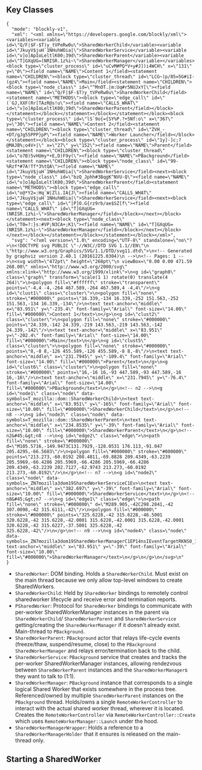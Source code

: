 ## Key Classes


```searchfox-graph-v1
{
  "mode": "blockly-v1",
  "xml": "<xml xmlns=\"https://developers.google.com/blockly/xml\"><variables><variable id=\"Q/F|$F-$T)y_tVPeRw0u\">SharedWorkerChild</variable><variable id=\"JkuyV$juH`1NHuhWOia|\">SharedWorkerService</variable><variable id=\"v]o]ApIoLeltlK00;39d\">SharedWorkerParent</variable><variable id=\"T]GXqUG=(NRISR.1z%i~\">SharedWorkerManager</variable></variables><block type=\"cluster_process\" id=\"uCvM#PQ*V+y#J])i4WCH\" x=\"131\" y=\"0\"><field name=\"NAME\">Content 1</field><statement name=\"CHILDREN\"><block type=\"cluster_thread\" id=\"LCG~)p/85=5G#iI-(gz4\"><field name=\"NAME\">Main</field><statement name=\"CHILDREN\"><block type=\"node_class\" id=\"^MnOT.|m:Uq#r5NUJxY[\"><field name=\"NAME\" id=\"Q/F|$F-$T)y_tVPeRw0u\">SharedWorkerChild</field><statement name=\"METHODS\"><block type=\"edge_call\" id=\"(`GJ,XXF(Rr[TAzR@s!u\"><field name=\"CALLS_WHAT\" id=\"v]o]ApIoLeltlK00;39d\">SharedWorkerParent</field></block></statement></block></statement></block></statement></block><block type=\"cluster_process\" id=\"lS`9o{={SY%P.?+5Nf:o\" x=\"367\" y=\"30\"><field name=\"NAME\">Content 2</field><statement name=\"CHILDREN\"><block type=\"cluster_thread\" id=\"ZVH_-+DT/gJg55PPP}pP\"><field name=\"NAME\">Worker Launcher</field></block></statement></block><block type=\"cluster_process\" id=\"1y]-]c;?@MAJB%;o4V+|\" x=\"27\" y=\"152\"><field name=\"NAME\">Parent</field><statement name=\"CHILDREN\"><block type=\"cluster_thread\" id=\"o7B)5vHUmy*+E,D)F9y(\"><field name=\"NAME\">PBackground</field><statement name=\"CHILDREN\"><block type=\"node_class\" id=\"99-%Rzf*#7A!Tf*3%tQA\"><field name=\"NAME\" id=\"JkuyV$juH`1NHuhWOia|\">SharedWorkerService</field><next><block type=\"node_class\" id=\"bzQ_Jphh#3BqgK^NVU-Q\"><field name=\"NAME\" id=\"v]o]ApIoLeltlK00;39d\">SharedWorkerParent</field><statement name=\"METHODS\"><block type=\"edge_call\" id=\"o@*Y2=:Hq`W|Zli.IA{J\"><field name=\"CALLS_WHAT\" id=\"JkuyV$juH`1NHuhWOia|\">SharedWorkerService</field><next><block type=\"edge_call\" id=\"|P]O.G{rz9rb/ae$SZ[f\"><field name=\"CALLS_WHAT\" id=\"T]GXqUG=(NRISR.1z%i~\">SharedWorkerManager</field></block></next></block></statement><next><block type=\"node_class\" id=\"T0=?:}s:#VP;N3CA+;K1\"><field name=\"NAME\" id=\"T]GXqUG=(NRISR.1z%i~\">SharedWorkerManager</field></block></next></block></next></block></statement></block></statement></block></xml>",
  "svg": "<?xml version=\"1.0\" encoding=\"UTF-8\" standalone=\"no\"?>\n<!DOCTYPE svg PUBLIC \"-//W3C//DTD SVG 1.1//EN\"\n \"http://www.w3.org/Graphics/SVG/1.1/DTD/svg11.dtd\">\n<!-- Generated by graphviz version 2.40.1 (20161225.0304)\n -->\n<!-- Pages: 1 -->\n<svg width=\"472pt\" height=\"268pt\"\n viewBox=\"0.00 0.00 471.59 268.00\" xmlns=\"http://www.w3.org/2000/svg\" xmlns:xlink=\"http://www.w3.org/1999/xlink\">\n<g id=\"graph0\" class=\"graph\" transform=\"scale(1 1) rotate(0) translate(4 264)\">\n<polygon fill=\"#ffffff\" stroke=\"transparent\" points=\"-4,4 -4,-264 467.589,-264 467.589,4 -4,4\"/>\n<g id=\"clust1\" class=\"cluster\">\n<polygon fill=\"none\" stroke=\"#000000\" points=\"16.339,-134 16.339,-252 151.563,-252 151.563,-134 16.339,-134\"/>\n<text text-anchor=\"middle\" x=\"83.951\" y=\"-235.4\" font-family=\"Arial\" font-size=\"14.00\" fill=\"#000000\">Content 1</text>\n</g>\n<g id=\"clust2\" class=\"cluster\">\n<polygon fill=\"none\" stroke=\"#000000\" points=\"24.339,-142 24.339,-219 143.563,-219 143.563,-142 24.339,-142\"/>\n<text text-anchor=\"middle\" x=\"83.951\" y=\"-202.4\" font-family=\"Arial\" font-size=\"14.00\" fill=\"#000000\">Main</text>\n</g>\n<g id=\"clust5\" class=\"cluster\">\n<polygon fill=\"none\" stroke=\"#000000\" points=\"8,-8 8,-126 455.589,-126 455.589,-8 8,-8\"/>\n<text text-anchor=\"middle\" x=\"231.7945\" y=\"-109.4\" font-family=\"Arial\" font-size=\"14.00\" fill=\"#000000\">Parent</text>\n</g>\n<g id=\"clust6\" class=\"cluster\">\n<polygon fill=\"none\" stroke=\"#000000\" points=\"16,-16 16,-93 447.589,-93 447.589,-16 16,-16\"/>\n<text text-anchor=\"middle\" x=\"231.7945\" y=\"-76.4\" font-family=\"Arial\" font-size=\"14.00\" fill=\"#000000\">PBackground</text>\n</g>\n<!-- n2 -->\n<g id=\"node1\" class=\"node\" data-symbols=T_mozilla::dom::SharedWorkerChild>\n<text text-anchor=\"middle\" x=\"83.951\" y=\"-165\" font-family=\"Arial\" font-size=\"10.00\" fill=\"#000000\">SharedWorkerChild</text>\n</g>\n<!-- n8 -->\n<g id=\"node3\" class=\"node\" data-symbols=T_mozilla::dom::SharedWorkerParent>\n<text text-anchor=\"middle\" x=\"234.8535\" y=\"-39\" font-family=\"Arial\" font-size=\"10.00\" fill=\"#000000\">SharedWorkerParent</text>\n</g>\n<!-- n2&#45;&gt;n8 -->\n<g id=\"edge2\" class=\"edge\">\n<path fill=\"none\" stroke=\"#000000\" d=\"M105.5716,-149.9473C131.7929,-128.0531 176.113,-91.047 205.4295,-66.5683\"/>\n<polygon fill=\"#000000\" stroke=\"#000000\" points=\"213.273,-60.0192 208.4811,-69.8828 209.4349,-63.2239 205.5969,-66.4286 205.5969,-66.4286 205.5969,-66.4286 209.4349,-63.2239 202.7127,-62.9743 213.273,-60.0192 213.273,-60.0192\"/>\n</g>\n<!-- n7 -->\n<g id=\"node2\" class=\"node\" data-symbols=_ZN7mozilla3dom19SharedWorkerServiceC1Ev>\n<text text-anchor=\"middle\" x=\"382.697\" y=\"-39\" font-family=\"Arial\" font-size=\"10.00\" fill=\"#000000\">SharedWorkerService</text>\n</g>\n<!-- n8&#45;&gt;n7 -->\n<g id=\"edge1\" class=\"edge\">\n<path fill=\"none\" stroke=\"#000000\" d=\"M289.905,-42C298.2841,-42 307.0098,-42 315.6111,-42\"/>\n<polygon fill=\"#000000\" stroke=\"#000000\" points=\"325.6228,-42 315.6228,-46.5001 320.6228,-42 315.6228,-42.0001 315.6228,-42.0001 315.6228,-42.0001 320.6228,-42 315.6227,-37.5001 325.6228,-42 325.6228,-42\"/>\n</g>\n<!-- n9 -->\n<g id=\"node4\" class=\"node\" data-symbols=_ZN7mozilla3dom19SharedWorkerManagerC1EP14nsIEventTargetRKNS0_16RemoteWorkerDataEP12nsIPrincipalRKNS_16OriginAttributesE>\n<text text-anchor=\"middle\" x=\"83.951\" y=\"-39\" font-family=\"Arial\" font-size=\"10.00\" fill=\"#000000\">SharedWorkerManager</text>\n</g>\n</g>\n</svg>\n"
}
```


- `SharedWorker`: DOM binding.  Holds a `SharedWorkerChild`.  Must exist on the main
  thread because we only allow top-level windows to create SharedWorkers.
- `SharedWorkerChild`: Held by `SharedWorker` bindings to remotely control
  sharedworker lifecycle and receive error and termination reports.
- `PSharedWorker`: Protocol for `SharedWorker` bindings to communicate with
  per-worker SharedWorkerManager instances in the parent via `SharedWorkerChild`/
  `SharedWorkerParent` and `SharedWorkerService` getting/creating the
  `SharedWorkerManager` if it doesn't already exist.  Main-thread to `PBackground`.
- `SharedWorkerParent`: `PBackground` actor that relays life-cycle events
  (freeze/thaw, suspend/resume, close) to the `PBackground` `SharedWorkerManager`
  and relays error/termination back to the child.
- `SharedWorkerService`: `PBackground` service that creates and tracks the
  per-worker SharedWorkerManager instances, allowing rendezvous between
  `SharedWorkerParent` instances and the `SharedWorkerManager`s they want to talk to
  (1:1).
- `SharedWorkerManager`: `PBackground` instance that corresponds to a single logical
  Shared Worker that exists somewhere in the process tree.  Referenced/owned by
  multiple `SharedWorkerParent` instances on the `PBackground` thread.  Holds/owns
  a single `RemoteWorkerController` to interact with the actual shared worker
  thread, wherever it is located.  Creates the `RemoteWorkerController` via
  `RemoteWorkerController::Create` which uses `RemoteWorkerManager::Launch` under
  the hood.
- `SharedWorkerManagerWrapper`: Holds a reference to a `SharedWorkerManagerHolder`
  that it ensures is released on the main-thread only.

## Starting a SharedWorker
